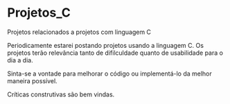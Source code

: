 # Projetos_C
 Projetos relacionados a projetos com linguagem C
 
 Periodicamente estarei postando projetos usando a linguagem C.
 Os projetos terão relevância tanto de difilculdade quanto de usabilidade para o dia a dia.
 
 Sinta-se a vontade para melhorar o código ou implementá-lo da melhor maneira possível.
 
 Críticas construtivas são bem vindas.
